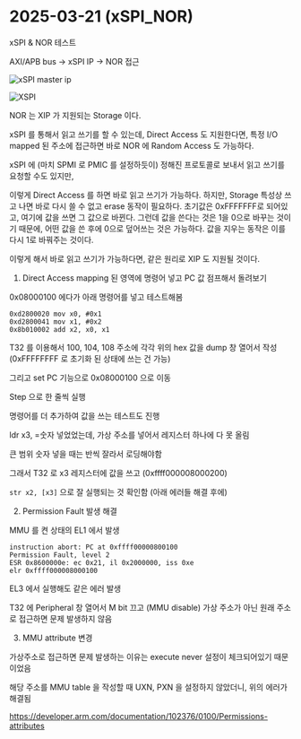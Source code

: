 # 2025-03-21 (xSPI_NOR)

xSPI & NOR 테스트

AXI/APB bus -> xSPI IP -> NOR 접근

![xSPI master ip](https://sp-ao.shortpixel.ai/client/to_auto,q_glossy,ret_img,w_351,h_199/https://www.arasan.com/wp-content/uploads/2020/02/xSPI-device.jpg)

![XSPI](https://sp-ao.shortpixel.ai/client/to_auto,q_glossy,ret_img,w_491,h_265/https://www.arasan.com/wp-content/uploads/2023/05/xspi-1.png)



NOR 는 XIP 가 지원되는 Storage 이다.

xSPI 를 통해서 읽고 쓰기를 할 수 있는데, Direct Access 도 지원한다면, 특정 I/O mapped 된 주소에 접근하면 바로 NOR 에 Random Access 도 가능하다. 

xSPI 에 (마치 SPMI 로 PMIC 를 설정하듯이) 정해진 프로토콜로 보내서 읽고 쓰기를 요청할 수도 있지만,

이렇게 Direct Access 를 하면 바로 읽고 쓰기가 가능하다. 하지만, Storage 특성상 쓰고 나면 바로 다시 쓸 수 없고 erase 동작이 필요하다. 초기값은 0xFFFFFFF로 되어있고, 여기에 값을 쓰면 그 값으로 바뀐다. 그런데 값을 쓴다는 것은 1을 0으로 바꾸는 것이기 때문에, 어떤 값을 쓴 후에 0으로 덮어쓰는 것은 가능하다. 값을 지우는 동작은 이를 다시 1로 바꿔주는 것이다.

이렇게 해서 바로 읽고 쓰기가 가능하다면, 같은 원리로 XIP 도 지원될 것이다.



1. Direct Access mapping 된 영역에 명령어 넣고 PC 값 점프해서 돌려보기

0x08000100 에다가 아래 명령어를 넣고 테스트해봄

```assembly
0xd2800020 mov x0, #0x1
0xd2800041 mov x1, #0x2
0x8b010002 add x2, x0, x1
```

T32 를 이용해서 100, 104, 108 주소에 각각 위의 hex 값을 dump 창 열어서 작성 (0xFFFFFFFF 로 초기화 된 상태에 쓰는 건 가능)

그리고 set PC 기능으로 0x08000100 으로 이동

Step 으로 한 줄씩 실행



명령어를 더 추가하여 값을 쓰는 테스트도 진행

ldr x3, =숫자 넣었었는데, 가상 주소를 넣어서 레지스터 하나에 다 못 올림

큰 범위 숫자 넣을 때는 반씩 잘라서 로딩해야함

그래서 T32 로 x3 레지스터에 값을 쓰고 (0xffff000008000200)

`str x2, [x3]` 으로 잘 실행되는 것 확인함 (아래 에러들 해결 후에)



2. Permission Fault 발생 해결

MMU 를 켠 상태의 EL1 에서 발생

```
instruction abort: PC at 0xffff00000800100
Permission Fault, level 2
ESR 0x8600000e: ec 0x21, il 0x2000000, iss 0xe
elr 0xffff000008000100
```

EL3 에서 실행해도 같은 에러 발생

T32 에 Peripheral 창 열어서 M bit 끄고 (MMU disable) 가상 주소가 아닌 원래 주소로 접근하면 문제 발생하지 않음



3. MMU attribute 변경

가상주소로 접근하면 문제 발생하는 이유는 execute never 설정이 체크되어있기 때문이었음

해당 주소를 MMU table 을 작성할 때 UXN, PXN 을 설정하지 않았더니, 위의 에러가 해결됨

https://developer.arm.com/documentation/102376/0100/Permissions-attributes